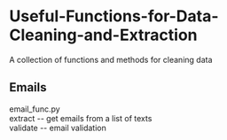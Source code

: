 # Useful-Functions-for-Data-Cleaning-and-Extraction

A collection of functions and methods for cleaning data 

## Emails
email_func.py\
extract -- get emails from a list of texts\
validate -- email validation
